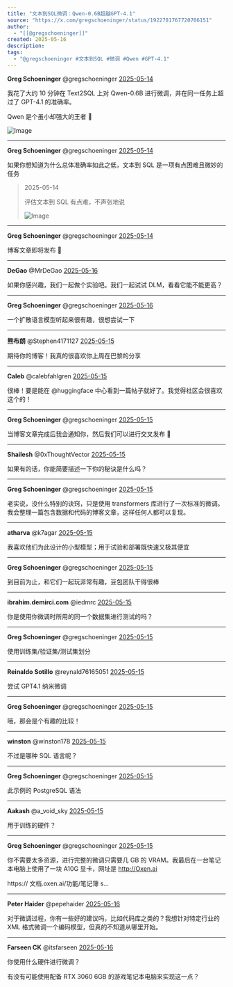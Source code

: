 ```yaml
---
title: "文本到SQL微调：Qwen-0.6B超越GPT-4.1"
source: "https://x.com/gregschoeninger/status/1922781767720706151"
author:
  - "[[@gregschoeninger]]"
created: 2025-05-16
description:
tags:
  - "@gregschoeninger #文本到SQL #微调 #Qwen #GPT-4.1"
---
```

**Greg Schoeninger** @gregschoeninger [2025-05-14](https://x.com/gregschoeninger/status/1922781767720706151)

  
我花了大约 10 分钟在 Text2SQL 上对 Qwen-0.6B 进行微调，并在同一任务上超过了 GPT-4.1 的准确率。

Qwen 是个虽小却强大的王者 👑

![Image](https://pbs.twimg.com/media/Gq8XHddXoAAT3ht?format=jpg&name=large)

---

**Greg Schoeninger** @gregschoeninger [2025-05-14](https://x.com/gregschoeninger/status/1922781769650114847)

  
如果你想知道为什么总体准确率如此之低，文本到 SQL 是一项有点困难且微妙的任务

> 2025-05-14
> 
>   
> 评估文本到 SQL 有点难，不声张地说
> 
> ![Image](https://pbs.twimg.com/media/Gq8Jnr-aAAAUGJR?format=png&name=large)

---

**Greg Schoeninger** @gregschoeninger [2025-05-14](https://x.com/gregschoeninger/status/1922781771432652899)

  
博客文章即将发布 👀

---

**DeGao** @MrDeGao [2025-05-16](https://x.com/MrDeGao/status/1923235855474233764)

  
如果你感兴趣，我们一起做个实验吧。我们一起试试 DLM，看看它能不能更高？

---

**Greg Schoeninger** @gregschoeninger [2025-05-16](https://x.com/gregschoeninger/status/1923240112982294648)

  
一个扩散语言模型听起来很有趣，很想尝试一下

---

**熊布朗** @Stephen4171127 [2025-05-15](https://x.com/Stephen4171127/status/1923016808501539275)

  
期待你的博客！我真的很喜欢你上周在巴黎的分享

---

**Caleb** @calebfahlgren [2025-05-15](https://x.com/calebfahlgren/status/1923014500921249870)

  
很棒！要是能在 @huggingface 中心看到一篇帖子就好了。我觉得社区会很喜欢这个的！

---

**Greg Schoeninger** @gregschoeninger [2025-05-15](https://x.com/gregschoeninger/status/1923048694720401870)

  
当博客文章完成后我会通知你，然后我们可以进行交叉发布 🤝

---

**Shailesh** @0xThoughtVector [2025-05-15](https://x.com/0xThoughtVector/status/1923060418467025047)

  
如果有的话，你能简要描述一下你的秘诀是什么吗？

---

**Greg Schoeninger** @gregschoeninger [2025-05-15](https://x.com/gregschoeninger/status/1923062056565002437)

  
老实说，没什么特别的诀窍，只是使用 transformers 库进行了一次标准的微调。我会整理一篇包含数据和代码的博客文章，这样任何人都可以复现。

---

**atharva** @k7agar [2025-05-15](https://x.com/k7agar/status/1922963629055541618)

  
我喜欢他们为此设计的小型模型；用于试验和部署既快速又极其便宜

---

**Greg Schoeninger** @gregschoeninger [2025-05-15](https://x.com/gregschoeninger/status/1923046088522543313)

  
到目前为止，和它们一起玩非常有趣，豆包团队干得很棒

---

**ibrahim.demirci.com** @iedmrc [2025-05-15](https://x.com/iedmrc/status/1923071366347075730)

  
你是使用你微调时所用的同一个数据集进行测试的吗？

---

**Greg Schoeninger** @gregschoeninger [2025-05-15](https://x.com/gregschoeninger/status/1923074716786393475)

  
使用训练集/验证集/测试集划分

---

**Reinaldo Sotillo** @reynald76165051 [2025-05-15](https://x.com/reynald76165051/status/1923031020258893915)

  
尝试 GPT4.1 纳米微调

---

**Greg Schoeninger** @gregschoeninger [2025-05-15](https://x.com/gregschoeninger/status/1923045982477992331)

  
哦，那会是个有趣的比较！

---

**winston** @winston178 [2025-05-15](https://x.com/winston178/status/1923079052656591223)

  
不过是哪种 SQL 语言呢？

---

**Greg Schoeninger** @gregschoeninger [2025-05-15](https://x.com/gregschoeninger/status/1923079990830047644)

  
此示例的 PostgreSQL 语法

---

**Aakash** @a\_void\_sky [2025-05-15](https://x.com/a_void_sky/status/1923004056680731030)

  
用于训练的硬件？

---

**Greg Schoeninger** @gregschoeninger [2025-05-15](https://x.com/gregschoeninger/status/1923015519327654301)

  
你不需要太多资源，进行完整的微调只需要几 GB 的 VRAM。我最后在一台笔记本电脑上使用了一块 A10G 显卡，网址是 http://Oxen.ai

https:// 文档.oxen.ai/功能/笔记簿 s…

---

**Peter Haider** @pepehaider [2025-05-16](https://x.com/pepehaider/status/1923268633758700023)

  
对于微调过程，你有一些好的建议吗，比如代码库之类的？我想针对特定行业的 XML 格式微调一个编码模型，但真的不知道从哪里开始。

---

**Farseen CK** @itsfarseen [2025-05-16](https://x.com/itsfarseen/status/1923331452998975668)

  
你使用什么硬件进行微调？

有没有可能使用配备 RTX 3060 6GB 的游戏笔记本电脑来实现这一点？